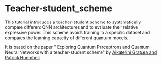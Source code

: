# Teacher-student_scheme
This tutorial introduces a teacher-student scheme to systematically compare different QNN architectures and to evaluate their relative expressive power. This scheme avoids training to a specific dataset and compares the learning capacity of different quantum models.

It is based on the paper " Exploring Quantum Perceptrons and Quantum Neural Networks with a teacher-student scheme" by [Aikaterini Gratsea and Patrick Huembeli](https://arxiv.org/abs/2105.01477).
